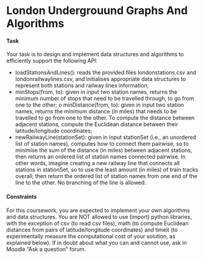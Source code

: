 # London Undergrouund Graphs And Algorithms

#### Task
Your task is to design and implement data structures and algorithms to efficiently support the following API:
- loadStationsAndLines(): reads the provided files londonstations.csv and londonrailwaylines.csv, and initialises appropriate data structures to represent both stations and railway lines information;
- minStops(from, to): given in input two station names, returns the minimum number of stops that need to be travelled through, to go from one to the other; o minDistance(from, to): given in input two station names, returns the minimum
distance (in miles) that needs to be travelled to go from one to the other. To compute the distance between adjacent stations, compute the Euclidean distance between their latitude/longitude coordinates;
- newRailwayLine(stationSet): given in input stationSet (i.e., an unordered list of station names), computes how to connect them pairwise, so to minimise the sum of the distance (in miles) between adjacent stations, then returns an ordered list of station names connected pairwise. In other words, imagine
creating a new railway line that connects all stations in stationSet, so to use the least amount (in miles) of train tracks overall; then return the ordered list of station names from one end of the line to the other. No branching of the line is allowed.

#### Constraints
For this coursework, you are expected to implement your own algorithms and data structures. You are NOT allowed to use (import) python libraries, with the exception of csv (to read csv files), math (to compute Euclidean distances from pairs of latitude/longitude coordinates) and timeit (to experimentally measure the computational cost of your solution, as explained below). If in doubt about what you can and cannot use, ask in Moodle “Ask a question” forum.
